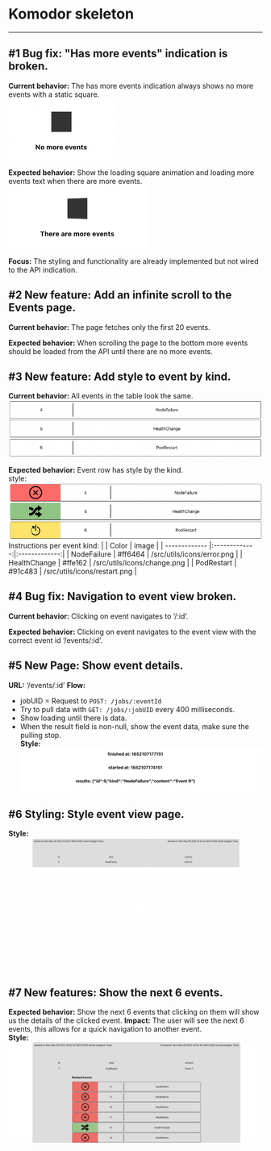 # Komodor skeleton

---

## #1 Bug fix: "Has more events" indication is broken.

**Current behavior:** The has more events indication always shows no more events with a static square.\
![#1 current behavior.](/public/images/1Current.png)

**Expected behavior:** Show the loading square animation and loading more events text when there are more events.
![#1 expected behavior.](public/images/1Expected.png)

**Focus:** The styling and functionality are already implemented but not wired to the API indication.

## #2 New feature: Add an infinite scroll to the Events page.

**Current behavior:** The page fetches only the first 20 events.

**Expected behavior:** When scrolling the page to the bottom more events should be loaded from the API until there are no more events.

## #3 New feature: Add style to event by kind.

**Current behavior:** All events in the table look the same.
![#3 expected behavior.](/public/images/3Current.png)

**Expected behavior:** Event row has style by the kind.\
style:
![#3 expected behavior.](/public/images/3Expected.png)
Instructions per event kind:
| | Color | image |
| ------------- |:-------------:|:-------------:|
| NodeFailure | #ff6464 | /src/utils/icons/error.png |
| HealthChange | #ffe162 | /src/utils/icons/change.png |
| PodRestart | #91c483 | /src/utils/icons/restart.png |

## #4 Bug fix: Navigation to event view broken.

**Current behavior:** Clicking on event navigates to ‘/:id’.

**Expected behavior:** Clicking on event navigates to the event view with the correct event id ‘/events/:id’.

## #5 New Page: Show event details.

**URL:** ‘/events/:id’
**Flow:**

- jobUID = Request to `POST: /jobs/:eventId`
- Try to pull data with `GET: /jobs/:jobUID` every 400 milliseconds.
- Show loading until there is data.
- When the result field is non-null, show the event data, make sure the pulling stop.\
  **Style:**
  ![#5 Style.](/public/images/5Style.png)

## #6 Styling: Style event view page.

**Style:**
![#6 Style.](/public/images/6Style.png)

## #7 New features: Show the next 6 events.

**Expected behavior:** Show the next 6 events that clicking on them will show us the details of the clicked event.
**Impact:** The user will see the next 6 events, this allows for a quick navigation to another event.\
**Style:**
![#7 Style.](/public/images/7Style.png)
